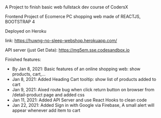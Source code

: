 A Project to finish basic web fullstack dev course of CodersX

Frontend Project of Ecomerce PC shopping web made of REACTJS, BOOTSTRAP 4

Deployed on Heroku

link: https://huwng-no-sleep-webshop.herokuapp.com/

API server (just Get Data): https://mg5em.sse.codesandbox.io

Finished features:
- By Jan 8, 2021: Basic features of an online shopping web: show products, cart,...
- Jan 8, 2021: Added Heading Cart tooltip: show list of products added to cart
- Jan 9, 2021: Aixed route bug when click return button on browser from /detail-product page and added css 
- Jan 11, 2021: Added API Server and use React Hooks to clean code
- Jan 22, 2021: Added Sign in with Google via Firebase, A small alert will appear whenever add item to cart
